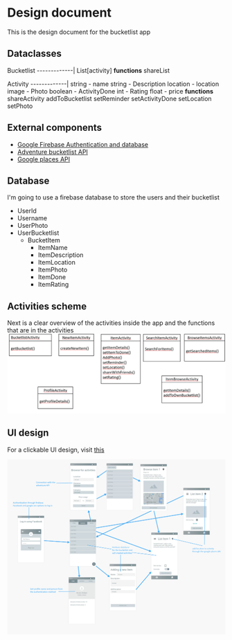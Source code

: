 # Design document
This is the design document for the bucketlist app

## Dataclasses

Bucketlist
-------------|
List[activity]
**functions**
shareList

Activity
-------------|
string - name
string - Description
location - location
image - Photo
boolean - ActivityDone
int - Rating
float - price
**functions**
shareActivity
addToBucketlist
setReminder
setActivityDone
setLocation
setPhoto

## External components
* [Google Firebase Authentication and database](https://firebase.google.com/docs/auth/users)
* [Adventure bucketlist API](http://developer.adventurebucketlist.com/?javascript#introduction-to-api)
* [Google places API](https://developers.google.com/places/android-sdk/intro)

## Database
I'm going to use a firebase database to store the users and their bucketlist

* UserId
* Username
* UserPhoto
* UserBucketlist
  * BucketItem
    * ItemName
    * ItemDescription
    * ItemLocation
    * ItemPhoto
    * ItemDone
    * ItemRating

## Activities scheme
Next is a clear overview of the activities inside the app and the functions that are in the activities
![Activities bucketlist](/images/bucketlistActivities.png)

## UI design
For a clickable UI design, visit [this](https://www.fluidui.com/editor/live/project/p_GaQRHQzD5po83MybhQaNpEQLfzozx631)

![Design doc Bucketlist](/images/Bucketlist_app_DesignDoc.png)
